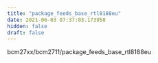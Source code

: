 ```yaml
---
title: "package_feeds_base_rtl8188eu"
date: 2021-06-03 07:37:03.173958
hidden: false
draft: false
---
```


bcm27xx/bcm2711/package_feeds_base_rtl8188eu

